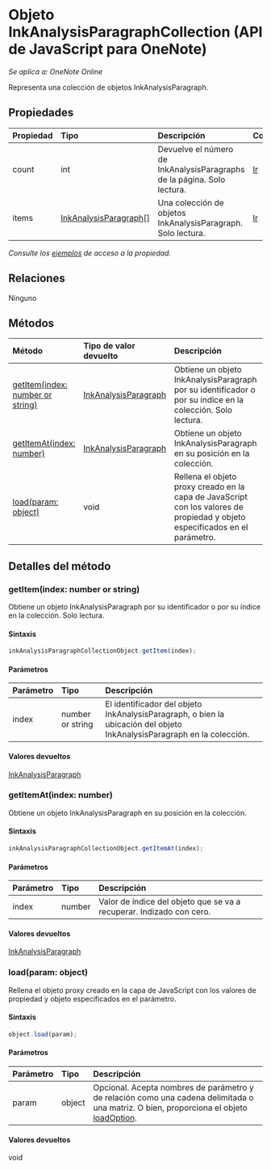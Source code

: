 # <a name="inkanalysisparagraphcollection-object-(javascript-api-for-onenote)"></a>Objeto InkAnalysisParagraphCollection (API de JavaScript para OneNote)

_Se aplica a: OneNote Online_  


Representa una colección de objetos InkAnalysisParagraph.

## <a name="properties"></a>Propiedades

| Propiedad     | Tipo   |Descripción|Comentarios|
|:---------------|:--------|:----------|:-------|
|count|int|Devuelve el número de InkAnalysisParagraphs de la página. Solo lectura.|[Ir](https://github.com/OfficeDev/office-js-docs/issues/new?title=OneNote-inkAnalysisParagraphCollection-count)|
|items|[InkAnalysisParagraph[]](inkanalysisparagraph.md)|Una colección de objetos InkAnalysisParagraph. Solo lectura.|[Ir](https://github.com/OfficeDev/office-js-docs/issues/new?title=OneNote-inkAnalysisParagraphCollection-items)|

_Consulte los [ejemplos](#property-access-examples) de acceso a la propiedad._

## <a name="relationships"></a>Relaciones
Ninguno


## <a name="methods"></a>Métodos

| Método           | Tipo de valor devuelto    |Descripción| Comentarios|
|:---------------|:--------|:----------|:-------|
|[getItem(index: number or string)](#getitemindex-number-or-string)|[InkAnalysisParagraph](inkanalysisparagraph.md)|Obtiene un objeto InkAnalysisParagraph por su identificador o por su índice en la colección. Solo lectura.|[Ir](https://github.com/OfficeDev/office-js-docs/issues/new?title=OneNote-inkAnalysisParagraphCollection-getItem)|
|[getItemAt(index: number)](#getitematindex-number)|[InkAnalysisParagraph](inkanalysisparagraph.md)|Obtiene un objeto InkAnalysisParagraph en su posición en la colección.|[Ir](https://github.com/OfficeDev/office-js-docs/issues/new?title=OneNote-inkAnalysisParagraphCollection-getItemAt)|
|[load(param: object)](#loadparam-object)|void|Rellena el objeto proxy creado en la capa de JavaScript con los valores de propiedad y objeto especificados en el parámetro.|[Ir](https://github.com/OfficeDev/office-js-docs/issues/new?title=OneNote-inkAnalysisParagraphCollection-load)|

## <a name="method-details"></a>Detalles del método


### <a name="getitem(index:-number-or-string)"></a>getItem(index: number or string)
Obtiene un objeto InkAnalysisParagraph por su identificador o por su índice en la colección. Solo lectura.

#### <a name="syntax"></a>Sintaxis
```js
inkAnalysisParagraphCollectionObject.getItem(index);
```

#### <a name="parameters"></a>Parámetros
| Parámetro    | Tipo   |Descripción|
|:---------------|:--------|:----------|
|index|number or string|El identificador del objeto InkAnalysisParagraph, o bien la ubicación del objeto InkAnalysisParagraph en la colección.|

#### <a name="returns"></a>Valores devueltos
[InkAnalysisParagraph](inkanalysisparagraph.md)

### <a name="getitemat(index:-number)"></a>getItemAt(index: number)
Obtiene un objeto InkAnalysisParagraph en su posición en la colección.

#### <a name="syntax"></a>Sintaxis
```js
inkAnalysisParagraphCollectionObject.getItemAt(index);
```

#### <a name="parameters"></a>Parámetros
| Parámetro    | Tipo   |Descripción|
|:---------------|:--------|:----------|
|index|number|Valor de índice del objeto que se va a recuperar. Indizado con cero.|

#### <a name="returns"></a>Valores devueltos
[InkAnalysisParagraph](inkanalysisparagraph.md)

### <a name="load(param:-object)"></a>load(param: object)
Rellena el objeto proxy creado en la capa de JavaScript con los valores de propiedad y objeto especificados en el parámetro.

#### <a name="syntax"></a>Sintaxis
```js
object.load(param);
```

#### <a name="parameters"></a>Parámetros
| Parámetro    | Tipo   |Descripción|
|:---------------|:--------|:----------|
|param|object|Opcional. Acepta nombres de parámetro y de relación como una cadena delimitada o una matriz. O bien, proporciona el objeto [loadOption](loadoption.md).|

#### <a name="returns"></a>Valores devueltos
void
